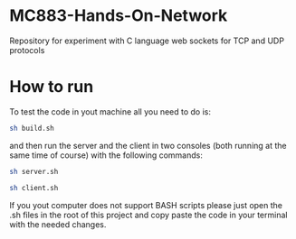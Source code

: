 # MC883-Hands-On-Network
Repository for experiment with C language web sockets for TCP and UDP protocols

# How to run
To test the code in yout machine all you need to do is:
```BASH
sh build.sh
```
and then run the server and the client in two consoles (both running at the same time of course) with the following commands:
```BASH
sh server.sh
```
```BASH
sh client.sh
```
If you yout computer does not support BASH scripts please just open the .sh files in the root of this project and copy paste the code in your terminal with the needed changes.
